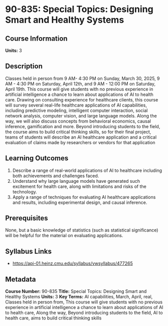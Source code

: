 # 90-835: Special Topics: Designing Smart and Healthy Systems

## Course Information

**Units:** 3

## Description

Classes held in person from 9 AM- 4:30 PM on Sunday, March 30, 2025, 9 AM - 4:30 PM on Saturday, April 12th, and 9 AM - 12:00 PM on Saturday, April 19th. This course will give students with no previous experience in artificial intelligence a chance to learn about applications of AI to health care. Drawing on consulting experience for healthcare clients, this course will survey several real-life healthcare applications of AI capabilities, including predictive modeling, intelligent computer interaction, social network analysis, computer vision, and large language models. Along the way, we will also discuss concepts from behavioral economics, causal inference, gamification and more. Beyond introducing students to the field, the course aims to build critical thinking skills, so for their final project, teams of students will describe an AI healthcare application and a critical evaluation of claims made by researchers or vendors for that application

## Learning Outcomes

1. Describe a range of real-world applications of AI to healthcare including both achievements and challenges faced.
2. Understand why large language models have generated such excitement for health care, along with limitations and risks of the technology.
3. Apply a range of techniques for evaluating AI healthcare applications and results, including experimental design, and causal inference.

## Prerequisites

None, but a basic knowledge of statistics (such as statistical significance) will be helpful for the material on evaluating applications.

## Syllabus Links

* https://api-01.heinz.cmu.edu/syllabus/vwsyllabus/477265

## Metadata

**Course Number:** 90-835
**Title:** Special Topics: Designing Smart and Healthy Systems
**Units:** 3
**Key Terms:** AI capabilities, March, April, real, Classes held in person from, This course will give students with no previous experience in artificial intelligence a chance to learn about applications of AI to health care, Along the way, Beyond introducing students to the field, AI to health care, aims to build critical thinking skills
